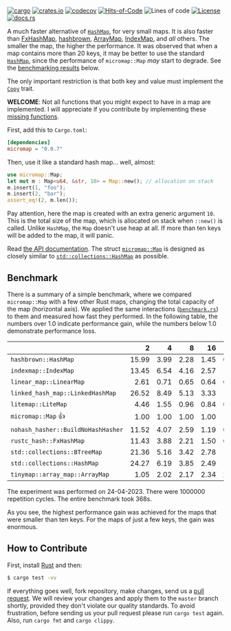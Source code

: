 [![cargo](https://github.com/yegor256/micromap/actions/workflows/cargo.yml/badge.svg)](https://github.com/yegor256/micromap/actions/workflows/cargo.yml)
[![crates.io](https://img.shields.io/crates/v/micromap.svg)](https://crates.io/crates/micromap)
[![codecov](https://codecov.io/gh/yegor256/micromap/branch/master/graph/badge.svg)](https://codecov.io/gh/yegor256/micromap)
[![Hits-of-Code](https://hitsofcode.com/github/yegor256/micromap)](https://hitsofcode.com/view/github/yegor256/micromap)
![Lines of code](https://img.shields.io/tokei/lines/github/yegor256/micromap)
[![License](https://img.shields.io/badge/license-MIT-green.svg)](https://github.com/yegor256/micromap/blob/master/LICENSE.txt)
[![docs.rs](https://img.shields.io/docsrs/micromap)](https://docs.rs/micromap/latest/micromap/)

A much faster alternative of [`HashMap`](https://doc.rust-lang.org/std/collections/struct.HashMap.html), 
for very small maps. 
It is also faster than
[FxHashMap](https://github.com/rust-lang/rustc-hash),
[hashbrown](https://github.com/rust-lang/hashbrown),
[ArrayMap](https://github.com/robjtede/tinymap),
[IndexMap](https://crates.io/crates/indexmap),
and _all_ others.
The smaller the map, the higher the performance. 
It was observed that when a map contains more than 20 keys, it may be better to use the standard 
[`HashMap`](https://doc.rust-lang.org/std/collections/struct.HashMap.html), since
the performance of `micromap::Map` _may_ start to degrade. 
See the [benchmarking results](#benchmark) below.

The only important restriction is that both key and value must implement 
the [`Copy`](https://doc.rust-lang.org/std/marker/trait.Copy.html) trait.

**WELCOME**: 
Not all functions that you might expect to have in a map are implemented. 
I will appreciate if you contribute by implementing these 
[missing functions](https://github.com/yegor256/micromap/issues).

First, add this to `Cargo.toml`:

```toml
[dependencies]
micromap = "0.0.7"
```

Then, use it like a standard hash map... well, almost:

```rust
use micromap::Map;
let mut m : Map<u64, &str, 10> = Map::new(); // allocation on stack
m.insert(1, "foo");
m.insert(2, "bar");
assert_eq!(2, m.len());
```

Pay attention, here the map is created with an extra generic argument `10`. This is 
the total size of the map, which is allocated on stack when `::new()` is called. 
Unlike `HashMap`, the `Map` doesn't use heap at all. If more than ten keys will be
added to the map, it will panic.

Read [the API documentation](https://docs.rs/micromap/latest/micromap/). The struct
[`micromap::Map`](https://docs.rs/micromap/latest/micromap/struct.Map.html) is designed as closely similar to 
[`std::collections::HashMap`](https://doc.rust-lang.org/std/collections/struct.HashMap.html) as possible.

## Benchmark

There is a summary of a simple benchmark, where we compared `micromap::Map` with
a few other Rust maps, changing the total capacity of the map (horizontal axis).
We applied the same interactions 
([`benchmark.rs`](https://github.com/yegor256/micromap/blob/master/tests/benchmark.rs)) 
to them and measured how fast they performed. In the following table, 
the numbers over 1.0 indicate performance gain, 
while the numbers below 1.0 demonstrate performance loss.

<!-- benchmark -->
| | 2 | 4 | 8 | 16 | 32 | 64 | 128 |
| --- | --: | --: | --: | --: | --: | --: | --: |
| `hashbrown::HashMap` | 15.99 | 3.99 | 2.28 | 1.45 | 0.69 | 0.31 | 0.17 |
| `indexmap::IndexMap` | 13.45 | 6.54 | 4.16 | 2.57 | 1.44 | 0.64 | 0.35 |
| `linear_map::LinearMap` | 2.61 | 0.71 | 0.65 | 0.64 | 0.63 | 0.66 | 0.63 |
| `linked_hash_map::LinkedHashMap` | 26.52 | 8.49 | 5.13 | 3.33 | 1.80 | 0.86 | 0.47 |
| `litemap::LiteMap` | 4.46 | 1.55 | 0.96 | 0.84 | 0.52 | 0.30 | 0.23 |
| `micromap::Map` 👍 | 1.00 | 1.00 | 1.00 | 1.00 | 1.00 | 1.00 | 1.00 |
| `nohash_hasher::BuildNoHashHasher` | 11.52 | 4.07 | 2.59 | 1.19 | 0.62 | 0.29 | 0.16 |
| `rustc_hash::FxHashMap` | 11.43 | 3.88 | 2.21 | 1.50 | 0.63 | 0.30 | 0.16 |
| `std::collections::BTreeMap` | 21.36 | 5.16 | 3.42 | 2.78 | 1.54 | 0.65 | 0.45 |
| `std::collections::HashMap` | 24.27 | 6.19 | 3.85 | 2.49 | 1.37 | 0.63 | 0.36 |
| `tinymap::array_map::ArrayMap` | 1.05 | 2.02 | 2.17 | 2.34 | 2.67 | 2.40 | 2.57 |

The experiment was performed on 24-04-2023.
 There were 1000000 repetition cycles.
 The entire benchmark took 368s.

<!-- benchmark -->

As you see, the highest performance gain was achieved for the maps that were smaller than ten keys.
For the maps of just a few keys, the gain was enormous.

## How to Contribute

First, install [Rust](https://www.rust-lang.org/tools/install) and then:

```bash
$ cargo test -vv
```

If everything goes well, fork repository, make changes, send us a [pull request](https://www.yegor256.com/2014/04/15/github-guidelines.html).
We will review your changes and apply them to the `master` branch shortly,
provided they don't violate our quality standards. To avoid frustration,
before sending us your pull request please run `cargo test` again. Also, 
run `cargo fmt` and `cargo clippy`.
